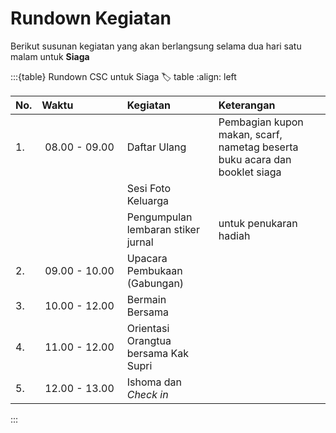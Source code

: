 # Rundown Kegiatan
Berikut susunan kegiatan yang akan berlangsung selama dua hari satu malam untuk **Siaga**

:::{table} Rundown CSC untuk Siaga
:label: table
:align: left

| No. | Waktu⠀⠀⠀⠀⠀⠀ | Kegiatan | Keterangan |
| :-- | :---: | :------- | :--------- |
| 1.  | 08.00 - 09.00 | Daftar Ulang | Pembagian kupon makan, scarf, nametag beserta buku acara dan booklet siaga |
|   |  | Sesi Foto Keluarga |  |
|   |  | Pengumpulan lembaran stiker jurnal | untuk penukaran hadiah |
| 2.  | 09.00 - 10.00 | Upacara Pembukaan (Gabungan) | |
| 3.  | 10.00 - 12.00 | Bermain Bersama | |
| 4.  | 11.00 - 12.00 | Orientasi Orangtua bersama Kak Supri | |
| 5.  | 12.00 - 13.00 | Ishoma dan *Check in* | |



:::
